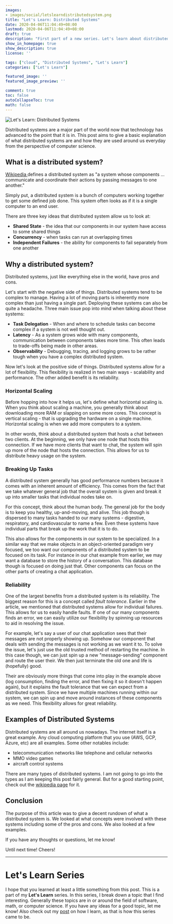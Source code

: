 ```yaml
---
images:
- images/social/letslearndistributedsystem.png
title: "Let's Learn: Distributed Systems"
date: 2020-04-06T11:04:49+08:00
lastmod: 2020-04-06T11:04:49+08:00
draft: true
description: "First part of a new series. Let's learn about distributed systems!"
show_in_homepage: true
show_description: true
license: ''

tags: ["cloud", "Distributed Systems", "Let's Learn"]
categories: ["Let's Learn"]

featured_image: ''
featured_image_preview: ''

comment: true
toc: false
autoCollapseToc: true
math: false
---
```


![Let's Learn: Distributed Systems](/images/social/letslearndistributedsystem.png)

Distributed systems are a major part of the world now that technology has advanced to the point that it is in. This post aims to give a basic explanation of what distributed systems are and how they are used around us everyday from the perspective of computer science.

## What is a distributed system?

[Wikipedia ](https://en.wikipedia.org/wiki/Distributed_computing)  defines a distributed system as "a system whose components ... communicate and coordinate their actions by passing messages to one another."

Simply put, a distributed system is a bunch of computers working together to get some defined job done. This system often looks as if it is a single computer to an end user.

There are three key ideas that distributed system allow us to look at: 

 - **Shared State** - the idea that our components in our system have access to some shared things
 - **Concurrency** - when tasks can run at overlapping times
 - **Independent Failures** - the ability for components to fail separately from one another

## Why a distributed system?

Distributed systems, just like everything else in the world, have pros and cons.

Let's start with the negative side of things. Distributed systems tend to be complex to manage. Having a lot of moving parts is inherently more complex than just having a single part. Deploying these systems can also be quite a headache. Three main issue pop into mind when talking about these systems:

 - **Task Delegation** - When and where to schedule tasks can become complex if a system is not well thought out.
 - **Latency** - As a system grows wide with many components, communication between components takes more time. This often leads to trade-offs being made in other areas.
 - **Observability** - Debugging, tracing, and logging grows to be rather tough when you have a complex distributed system. 


Now let's look at the positive side of things. Distributed systems allow for a lot of flexibility. This flexibility is realized in two main ways - scalability and performance. The other added benefit is its reliability. 

### Horizontal Scaling

Before hopping into how it helps us, let's define what horizontal scaling is. When you think about scaling a machine, you generally think about downloading more RAM or slapping on some more cores. This concept is vertical scaling - that is upgrading the hardware on a single machine. Horizontal scaling is when we add more computers to a system. 

In other words, think about a distributed system that hosts a chat between two clients. At the beginning, we only have one node that hosts this connection. If we have more clients that want to chat, the system will spin up more of the node that hosts the connection. This allows for us to distribute heavy usage on the system. 

### Breaking Up Tasks

A distributed system generally has good performance numbers because it comes with an inherent amount of efficiency. This comes from the fact that we take whatever general job that the overall system is given and break it up into smaller tasks that individual nodes take on.

For this concept, think about the human body. The general job for the body is to keep you healthy, up-and-moving, and alive. This job though is dispersed to many tasks handed to our many systems - digestive, respiratory, and cardiovascular to name a few. Even these systems have individual parts that break up the work that it is to do.

 This also allows for the components in our system to be specialized. In a similar way that we make objects in an object-oriented paradigm very focused, we too want our components of a distributed system to be focused on its task. For instance in our chat example from earlier, we may want a database to store the history of a conversation. This database though is focused on doing just that. Other components can focus on the other parts of creating a chat application.

### Reliability

One of the largest benefits from a distributed system is its reliability. The biggest reason for this is a concept called *fault tolerance*. Earlier in the article, we mentioned that distributed systems allow for individual failures. This allows for us to easily handle faults. If one of our many components finds an error, we can easily utilize our flexibility by spinning up resources to aid in resolving the issue.

For example, let's say a user of our chat application sees that their messages are not properly showing up. Somehow our component that deals with sending the messages is not working as we want it to. To solve the issue, let's just use the old trusted method of restarting the machine. In this case though, we can just spin up a new "message-sending" component and route the user their. We then just terminate the old one and life is (hopefully) good.

Their are obviously more things that come into play in the example above (log consumption, finding the error, and then fixing it so it doesn't happen again), but it explains the fault tolerance that we can expect from a distributed system. Since we have multiple machines running within our system, we can spin up and move around instances of these components as we need. This flexibility allows for great reliability.

## Examples of Distributed Systems

Distributed systems are all around us nowadays. The internet itself is a great example. Any cloud computing platform that you use (AWS, GCP, Azure, etc) are all examples. Some other notables include:

 - telecommunication networks like telephone and cellular networks
 - MMO video games
 - aircraft control systems

There are many types of distributed systems. I am not going to go into the types as I am keeping this post fairly general. But for a good starting point, check out the [wikipedia page](https://en.wikipedia.org/wiki/Distributed_computing) for it.

## Conclusion

The purpose of this article was to give a decent rundown of what a distributed system is. We looked at what concepts were involved with these systems including some of the pros and cons. We also looked at a few examples. 

If you have any thoughts or questions, let me know! 

Until next time! Cheers!

---------------------------

# Let's Learn Series

I hope that you learned at least a little something from this post. This is a part of my **Let's Learn** series. In this series, I break down a topic that I find interesting. Generally these topics are in or around the field of software, math, or computer science. If you have any ideas for a good topic, let me know! Also check out my [post](https://devsquared.space/2020/02/how-i-learn/) on how I learn, as that is how this series came to be.
